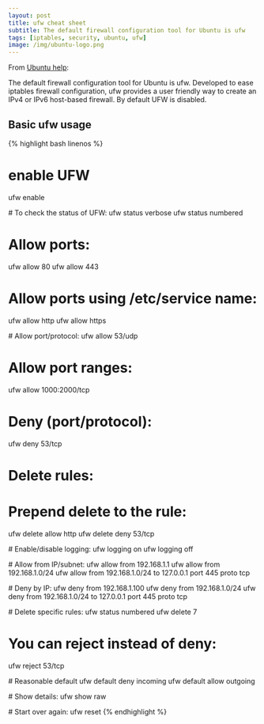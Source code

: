 ```yaml
---
layout: post
title: ufw cheat sheet
subtitle: The default firewall configuration tool for Ubuntu is ufw
tags: [iptables, security, ubuntu, ufw]
image: /img/ubuntu-logo.png
---
```


From [Ubuntu help](https://help.ubuntu.com/community/UFW):

The default firewall configuration tool for Ubuntu is ufw. Developed to ease iptables firewall configuration, ufw provides a user friendly way to create an IPv4 or IPv6 host-based firewall. By default UFW is disabled.

## Basic ufw usage


{% highlight bash linenos %}
# enable UFW
ufw enable

# To check the status of UFW:
ufw status verbose
ufw status numbered

# Allow ports:
ufw allow 80
ufw allow 443

# Allow ports using /etc/service name:
ufw allow http
ufw allow https

# Allow port/protocol:
ufw allow 53/udp

# Allow port ranges:
ufw allow 1000:2000/tcp

# Deny (port/protocol):
ufw deny 53/tcp

# Delete rules:
# Prepend delete to the rule:
ufw delete allow http
ufw delete deny 53/tcp

# Enable/disable logging:
ufw logging on
ufw logging off

# Allow from IP/subnet:
ufw allow from 192.168.1.1
ufw allow from 192.168.1.0/24
ufw allow from 192.168.1.0/24 to 127.0.0.1 port 445 proto tcp

# Deny by IP:
ufw deny from 192.168.1.100
ufw deny from 192.168.1.0/24
ufw deny from 192.168.1.0/24 to 127.0.0.1 port 445 proto tcp

# Delete specific rules:
ufw status numbered
ufw delete 7


# You can reject instead of deny:
ufw reject 53/tcp

# Reasonable default
ufw default deny incoming
ufw default allow outgoing

# Show details:
ufw show raw

# Start over again:
ufw reset
{% endhighlight %}
